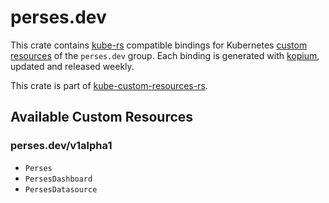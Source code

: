 <!--
SPDX-FileCopyrightText: The kube-custom-resources-rs Authors
SPDX-License-Identifier: 0BSD
 -->

# perses.dev

This crate contains [kube-rs](https://kube.rs/) compatible bindings for Kubernetes [custom resources](https://kubernetes.io/docs/tasks/extend-kubernetes/custom-resources/custom-resource-definitions/) of the `perses.dev` group. Each binding is generated with [kopium](https://github.com/kube-rs/kopium), updated and released weekly.

This crate is part of [kube-custom-resources-rs](https://github.com/metio/kube-custom-resources-rs).

## Available Custom Resources

### perses.dev/v1alpha1
- `Perses`
- `PersesDashboard`
- `PersesDatasource`

